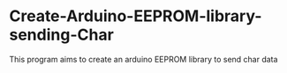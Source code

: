# Create-Arduino-EEPROM-library-sending-Char
This program aims to create an arduino EEPROM library to send char data
